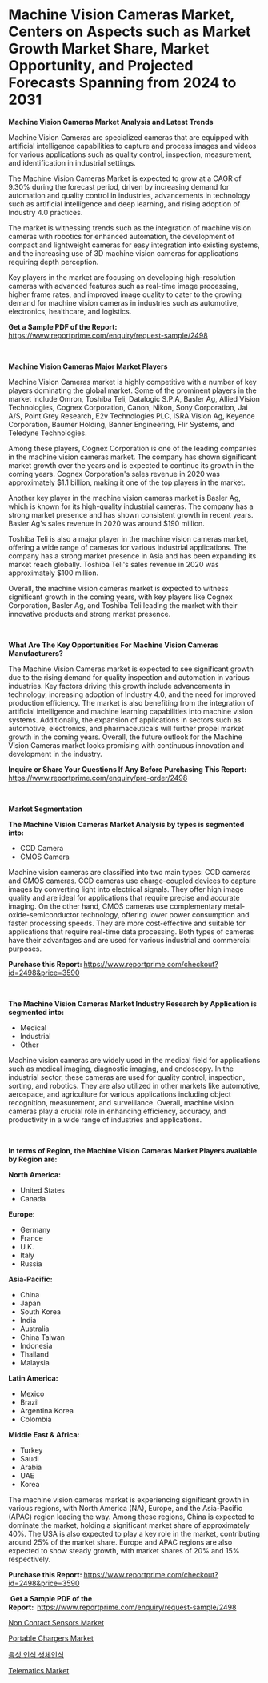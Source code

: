 <p><h1>Machine Vision Cameras Market, Centers on Aspects such as Market Growth Market Share, Market Opportunity, and Projected Forecasts Spanning from 2024 to 2031</h1></p><p><strong>Machine Vision Cameras Market Analysis and Latest Trends</strong></p>
<p><p>Machine Vision Cameras are specialized cameras that are equipped with artificial intelligence capabilities to capture and process images and videos for various applications such as quality control, inspection, measurement, and identification in industrial settings.</p><p>The Machine Vision Cameras Market is expected to grow at a CAGR of 9.30% during the forecast period, driven by increasing demand for automation and quality control in industries, advancements in technology such as artificial intelligence and deep learning, and rising adoption of Industry 4.0 practices.</p><p>The market is witnessing trends such as the integration of machine vision cameras with robotics for enhanced automation, the development of compact and lightweight cameras for easy integration into existing systems, and the increasing use of 3D machine vision cameras for applications requiring depth perception.</p><p>Key players in the market are focusing on developing high-resolution cameras with advanced features such as real-time image processing, higher frame rates, and improved image quality to cater to the growing demand for machine vision cameras in industries such as automotive, electronics, healthcare, and logistics.</p></p>
<p><strong>Get a Sample PDF of the Report:&nbsp;</strong> <a href="https://www.reportprime.com/enquiry/request-sample/2498">https://www.reportprime.com/enquiry/request-sample/2498</a></p>
<p>&nbsp;</p>
<p><strong>Machine Vision Cameras Major Market Players</strong></p>
<p><p>Machine Vision Cameras market is highly competitive with a number of key players dominating the global market. Some of the prominent players in the market include Omron, Toshiba Teli, Datalogic S.P.A, Basler Ag, Allied Vision Technologies, Cognex Corporation, Canon, Nikon, Sony Corporation, Jai A/S, Point Grey Research, E2v Technologies PLC, ISRA Vision Ag, Keyence Corporation, Baumer Holding, Banner Engineering, Flir Systems, and Teledyne Technologies.</p><p>Among these players, Cognex Corporation is one of the leading companies in the machine vision cameras market. The company has shown significant market growth over the years and is expected to continue its growth in the coming years. Cognex Corporation's sales revenue in 2020 was approximately $1.1 billion, making it one of the top players in the market.</p><p>Another key player in the machine vision cameras market is Basler Ag, which is known for its high-quality industrial cameras. The company has a strong market presence and has shown consistent growth in recent years. Basler Ag's sales revenue in 2020 was around $190 million.</p><p>Toshiba Teli is also a major player in the machine vision cameras market, offering a wide range of cameras for various industrial applications. The company has a strong market presence in Asia and has been expanding its market reach globally. Toshiba Teli's sales revenue in 2020 was approximately $100 million.</p><p>Overall, the machine vision cameras market is expected to witness significant growth in the coming years, with key players like Cognex Corporation, Basler Ag, and Toshiba Teli leading the market with their innovative products and strong market presence.</p></p>
<p>&nbsp;</p>
<p><strong>What Are The Key Opportunities For Machine Vision Cameras Manufacturers?</strong></p>
<p><p>The Machine Vision Cameras market is expected to see significant growth due to the rising demand for quality inspection and automation in various industries. Key factors driving this growth include advancements in technology, increasing adoption of Industry 4.0, and the need for improved production efficiency. The market is also benefiting from the integration of artificial intelligence and machine learning capabilities into machine vision systems. Additionally, the expansion of applications in sectors such as automotive, electronics, and pharmaceuticals will further propel market growth in the coming years. Overall, the future outlook for the Machine Vision Cameras market looks promising with continuous innovation and development in the industry.</p></p>
<p><strong>Inquire or Share Your Questions If Any Before Purchasing This Report:</strong> <a href="https://www.reportprime.com/enquiry/pre-order/2498">https://www.reportprime.com/enquiry/pre-order/2498</a></p>
<p>&nbsp;</p>
<p><strong>Market Segmentation</strong></p>
<p><strong>The Machine Vision Cameras Market Analysis by types is segmented into:</strong></p>
<p><ul><li>CCD Camera</li><li>CMOS Camera</li></ul></p>
<p><p>Machine vision cameras are classified into two main types: CCD cameras and CMOS cameras. CCD cameras use charge-coupled devices to capture images by converting light into electrical signals. They offer high image quality and are ideal for applications that require precise and accurate imaging. On the other hand, CMOS cameras use complementary metal-oxide-semiconductor technology, offering lower power consumption and faster processing speeds. They are more cost-effective and suitable for applications that require real-time data processing. Both types of cameras have their advantages and are used for various industrial and commercial purposes.</p></p>
<p><strong>Purchase this Report:&nbsp;</strong><a href="https://www.reportprime.com/checkout?id=2498&price=3590">https://www.reportprime.com/checkout?id=2498&price=3590</a></p>
<p>&nbsp;</p>
<p><strong>The Machine Vision Cameras Market Industry Research by Application is segmented into:</strong></p>
<p><ul><li>Medical</li><li>Industrial</li><li>Other</li></ul></p>
<p><p>Machine vision cameras are widely used in the medical field for applications such as medical imaging, diagnostic imaging, and endoscopy. In the industrial sector, these cameras are used for quality control, inspection, sorting, and robotics. They are also utilized in other markets like automotive, aerospace, and agriculture for various applications including object recognition, measurement, and surveillance. Overall, machine vision cameras play a crucial role in enhancing efficiency, accuracy, and productivity in a wide range of industries and applications.</p></p>
<p>&nbsp;</p>
<p><strong>In terms of Region, the Machine Vision Cameras Market Players available by Region are:</strong></p>
<p>
    <p> <strong> North America: </strong>
        <ul>
            <li>United States</li>
            <li>Canada</li>
        </ul>
        </p> 
    <p> <strong> Europe: </strong>
        <ul>
            <li>Germany</li>
            <li>France</li>
            <li>U.K.</li>
            <li>Italy</li>
            <li>Russia</li>
        </ul>
        </p> 
    <p> <strong> Asia-Pacific: </strong>
        <ul>
            <li>China</li>
            <li>Japan</li>
            <li>South Korea</li>
            <li>India</li>
            <li>Australia</li>
            <li>China Taiwan</li>
            <li>Indonesia</li>
            <li>Thailand</li>
            <li>Malaysia</li>
        </ul>
        </p> 
    <p> <strong> Latin America: </strong>
        <ul>
            <li>Mexico</li>
            <li>Brazil</li>
            <li>Argentina Korea</li>
            <li>Colombia</li>
        </ul>
        </p> 
    <p> <strong> Middle East & Africa: </strong>
        <ul>
            <li>Turkey</li>
            <li>Saudi</li>
            <li>Arabia</li>
            <li>UAE</li>
            <li>Korea</li>
        </ul>
    </p>
    </p>
<p><p>The machine vision cameras market is experiencing significant growth in various regions, with North America (NA), Europe, and the Asia-Pacific (APAC) region leading the way. Among these regions, China is expected to dominate the market, holding a significant market share of approximately 40%. The USA is also expected to play a key role in the market, contributing around 25% of the market share. Europe and APAC regions are also expected to show steady growth, with market shares of 20% and 15% respectively.</p></p>
<p><strong>Purchase this Report: </strong><a href="https://www.reportprime.com/checkout?id=2498&price=3590">https://www.reportprime.com/checkout?id=2498&price=3590</a></p>
<p>&nbsp;<strong>Get a Sample PDF of the Report:&nbsp;&nbsp;</strong><a href="https://www.reportprime.com/enquiry/request-sample/2498">https://www.reportprime.com/enquiry/request-sample/2498</a></p>
<p><strong></strong></p>
<p><p><a href="https://github.com/yemakinde/Market-Research-Report-List-2/blob/main/non-contact-sensors-market.md">Non Contact Sensors Market</a></p><p><a href="https://github.com/jsmusil/Market-Research-Report-List-2/blob/main/portable-chargers-market.md">Portable Chargers Market</a></p><p><a href="https://github.com/iansanftyord09878/Market-Research-Report-List-1/blob/main/826660210782.md">음성 인식 생체인식</a></p><p><a href="https://issuu.com/reportprime-2/docs/telematics-market-size-2030.pptx">Telematics Market</a></p></p>